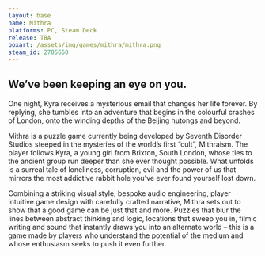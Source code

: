 ```yaml
---
layout: base
name: Mithra
platforms: PC, Steam Deck
release: TBA 
boxart: /assets/img/games/mithra/mithra.png
steam_id: 2705650
---
```


## We’ve been keeping an eye on you.

One night, Kyra receives a mysterious email that changes her life forever. By replying, she tumbles into an adventure that begins in the colourful crashes of London, onto the winding depths of the Beijing hutongs and beyond.

Mithra is a puzzle game currently being developed by Seventh Disorder Studios steeped in the mysteries of the world’s first “cult”, Mithraism.  The player follows Kyra, a young girl from Brixton, South London, whose ties to the ancient group run deeper than she ever thought possible.  What unfolds is a surreal tale of loneliness, corruption, evil and the power of us that mirrors the most addictive rabbit hole you’ve ever found yourself lost down.

Combining a striking visual style, bespoke audio engineering, player intuitive game design with carefully crafted narrative, Mithra sets out to show that a good game can be just that and more. Puzzles that blur the lines between abstract thinking and logic, locations that sweep you in, filmic writing and sound that instantly draws you into an alternate world – this is a game made by players who understand the potential of the medium and whose enthusiasm seeks to push it even further.
